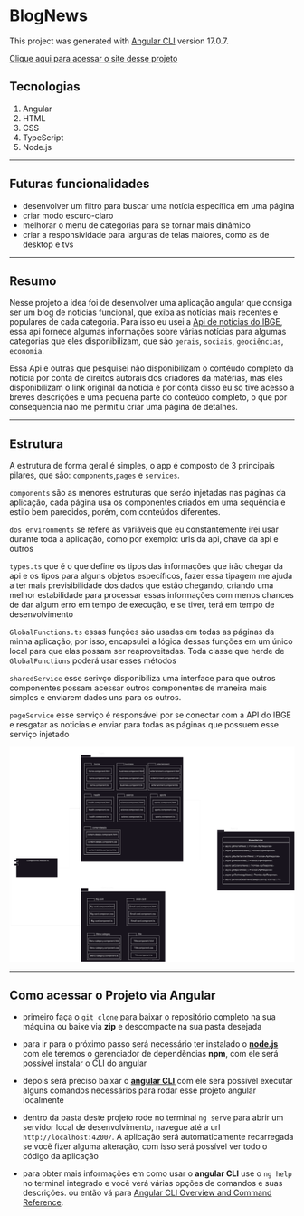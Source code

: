 # BlogNews
This project was generated with [Angular CLI](https://github.com/angular/angular-cli) version 17.0.7.

<a href="">Clique aqui para acessar o site desse projeto</a>

## Tecnologias
1. Angular
2. HTML
3. CSS
4. TypeScript
5. Node.js 

<hr/>

## Futuras funcionalidades
- desenvolver um filtro para buscar uma notícia específica em uma página
- criar modo escuro-claro
- melhorar o menu de categorias para se tornar mais dinâmico
- criar a responsividade para larguras de telas maiores, como as de desktop e tvs
  
<hr/>

## Resumo
Nesse projeto a idea foi de desenvolver uma aplicação angular que consiga ser um blog de notícias funcional, que exiba as notícias mais recentes e populares de cada categoria. Para isso eu usei a <a href="https://servicodados.ibge.gov.br/api/docs/noticias?versao=3">Api de notícias do IBGE<a>, essa api fornece algumas informações sobre várias notícias para algumas categorias que eles disponibilizam, que são `gerais`, `sociais`, `geociências`, `economia`.

Essa Api e outras que pesquisei não disponibilizam o contéudo completo da notícia por conta de direitos autorais dos criadores da matérias, mas eles disponibilizam o link original da notícia e por conta disso eu so tive acesso a breves descrições e uma pequena parte do conteúdo completo, o que por consequencia não me permitiu criar uma página de detalhes.

<hr/>

## Estrutura
A estrutura de forma geral é simples, o app é composto de 3 principais pilares, que são: `components`,`pages` e `services`. 

`components` são as menores estruturas que seráo injetadas nas páginas da aplicação, cada página usa os componentes criados em uma sequência e estilo bem parecidos, porém, com conteúdos diferentes.

`dos environments` se refere as variáveis que eu constantemente irei usar durante toda a aplicação, como por exemplo: urls da api, chave da api e outros

`types.ts` que é o que define os tipos das informações que irão chegar da api e os tipos para alguns objetos específicos, fazer essa tipagem me ajuda a ter mais previsibilidade dos dados que estão chegando, criando uma melhor estabilidade para processar essas informações com menos chances de dar algum erro em tempo de execução, e se tiver, terá em tempo de desenvolvimento

`GlobalFunctions.ts` essas funções são usadas em todas as páginas da minha aplicação, por isso, encapsulei a lógica dessas funções em um único local para que elas possam ser reaproveitadas. Toda classe que herde de `GlobalFunctions` poderá usar esses métodos

`sharedService` esse serivço disponibiliza uma interface para que outros componentes possam acessar outros componentes de maneira mais simples e enviarem dados uns para os outros.

`pageService` esse serviço é responsável por se conectar com a API do IBGE e resgatar as noticias e enviar para todas as páginas que possuem esse serviço injetado

<img src="./.ideas/estrutura-projeto-blogNews.drawio.svg"/>

<hr/>

## Como acessar o Projeto via Angular
- primeiro faça o `git clone` para baixar o repositório completo na sua máquina ou baixe via <b>zip</b> e descompacte na sua pasta desejada
  
- para ir para o próximo passo será necessário ter instalado o <b><a href="https://nodejs.org/en">node.js</a></b> com ele teremos o gerenciador de dependẽncias <b>npm</b>, com ele será possível instalar o CLI do angular

- depois será preciso baixar o <b><a href="https://angular.io/guide/setup-local#install-the-angular-cli">angular CLI</a></b>,com ele será possível executar alguns comandos necessários para rodar esse projeto angular localmente 

- dentro da pasta deste projeto rode no terminal `ng serve` para abrir um servidor local de desenvolvimento, navegue até a url `http://localhost:4200/`. A aplicação será automaticamente recarregada se vocẽ fizer alguma alteração, com isso será possível ver todo o código da aplicação

- para obter mais informações em como usar o <b>angular CLI</b> use o `ng help` no terminal integrado e vocẽ verá várias opções de comandos e suas descrições. ou então vá para [Angular CLI Overview and Command Reference](https://angular.io/cli).

